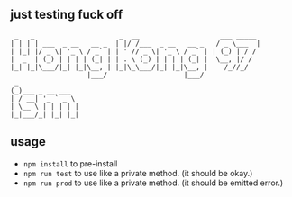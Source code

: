 ## just testing fuck off

```
 _   _                     _  __                    ___ _____
| | | | ___  _ __   __ _  | |/ /___  _ __   __ _   / _ \___  |
| |_| |/ _ \| '_ \ / _` | | ' // _ \| '_ \ / _` | | (_) | / /
|  _  | (_) | | | | (_| | | . \ (_) | | | | (_| |  \__, |/ /
|_| |_|\___/|_| |_|\__, | |_|\_\___/|_| |_|\__, |    /_//_/
                   |___/                   |___/
 _
(_)___ _ __ ___
| / __| '_ ` _ \
| \__ \ | | | | |
|_|___/_| |_| |_|

```


## usage

- `npm install` to pre-install
- `npm run test` to use like a private method. (it should be okay.)
- `npm run prod` to use like a private method. (it should be emitted error.)
